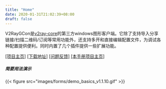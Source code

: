 ```yaml
---
title: "Home"
date: 2020-01-31T21:02:39+08:00
draft: false
---
```


V2RayGCon是[v2ray-core][1]的第三方windows图形客户端。它除了支持导入分享链接/扫描二维码/订阅等常用功能外，还支持多开和直接编辑配置文件，为调试各种配置提供便利。同时内置了几个插件提供一些扩展功能。  

[\[项目主页\]][4] [\[下载地址\]][2] [\[问题反馈\]][3] [\[本手册项目主页\]][5]  

##### 简要用法演示
{{< figure src="images/forms/demo_basics_v1.1.10.gif" >}}

[1]: https://github.com/v2ray/v2ray-core "v2ray/v2ray-core"
[2]: https://github.com/vrnobody/V2RayGCon/releases/latest "Releases"
[3]: https://github.com/vrnobody/V2RayGCon/issues "issues"
[4]: https://github.com/vrnobody/V2RayGCon "V2RayGCon"  
[5]: https://github.com/vrnobody/V2RayGCon/tree/manual "V2RayGCon/manual"  

